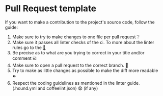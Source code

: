 # Pull Request template

If you want to make a contribution to the project's source code, follow the guide:

1. Make sure to try to make changes to one file per pull request :grey_question:
2. Make sure it passes all linter checks of the ci. To more about the linter rules go to the [:wolf:](https://houndci.com/configuration)
3. Be precise as to what are you trying to correct in your title and/or comment :ballot_box_with_check:
4. Make sure to open a pull request to the correct branch. :tanabata_tree:
5. Try to make as little changes as possible to make the diff more readable :fast_forward:
6. Respect the coding guidelines as mentioned in the linter guide. (.hound.yml and coffeelint.json) :anguished: (if any)
